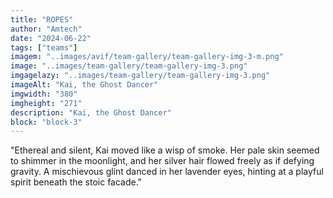 ```yaml
---
title: "ROPES"
author: "Amtech"
date: "2024-06-22"
tags: ["teams"]
imagem: "..images/avif/team-gallery/team-gallery-img-3-m.png"
image: "..images/team-gallery/team-gallery-img-3.png"
imgagelazy: "..images/team-gallery/team-gallery-img-3.png"
imageAlt: "Kai, the Ghost Dancer"
imgwidth: "380"
imgheight: "271"
description: "Kai, the Ghost Dancer"
block: "block-3"
---
```


"Ethereal and silent, Kai moved like a wisp of smoke. Her pale skin seemed to shimmer in the moonlight, and her silver hair flowed freely as if defying gravity. A mischievous glint danced in her lavender eyes, hinting at a playful spirit beneath the stoic facade."
